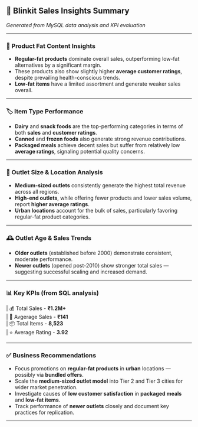 ﻿## 📄 Blinkit Sales Insights Summary  
*Generated from MySQL data analysis and KPI evaluation*

---

### 🧈 Product Fat Content Insights  
- **Regular-fat products** dominate overall sales, outperforming low-fat alternatives by a significant margin.  
- These products also show slightly higher **average customer ratings**, despite prevailing health-conscious trends.  
- **Low-fat items** have a limited assortment and generate weaker sales overall.

---

### 🏷️ Item Type Performance  
- **Dairy** and **snack foods** are the top-performing categories in terms of both **sales** and **customer ratings**.  
- **Canned** and **frozen foods** also generate strong revenue contributions.  
- **Packaged meals** achieve decent sales but suffer from relatively low **average ratings**, signaling potential quality concerns.

---

### 🏬 Outlet Size & Location Analysis  
- **Medium-sized outlets** consistently generate the highest total revenue across all regions.  
- **High-end outlets**, while offering fewer products and lower sales volume, report **higher average ratings**.  
- **Urban locations** account for the bulk of sales, particularly favoring regular-fat product categories.

---

### 🕰️ Outlet Age & Sales Trends  
- **Older outlets** (established before 2000) demonstrate consistent, moderate performance.  
- **Newer outlets** (opened post-2010) show stronger total sales — suggesting successful scaling and increased demand.

---

### 📊 Key KPIs (from SQL analysis)



| 💰 Total Sales - **₹1.2M+**    
| 🧾 Avgerage Sales - **₹141**      
| 📦 Total Items - **8,523**     
| ⭐ Average Rating - **3.92**

---

### ✅ Business Recommendations  
- Focus promotions on **regular-fat products** in **urban** locations — possibly via **bundled offers**.  
- Scale the **medium-sized outlet model** into Tier 2 and Tier 3 cities for wider market penetration.  
- Investigate causes of **low customer satisfaction** in **packaged meals** and **low-fat items**.  
- Track performance of **newer outlets** closely and document key practices for replication.

---



